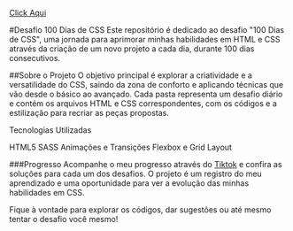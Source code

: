 <a target="_blank" href="https://alyssondemari.github.io/CSS-100/">Click Aqui</a>

#Desafio 100 Dias de CSS
Este repositório é dedicado ao desafio "100 Dias de CSS", uma jornada para aprimorar minhas habilidades em HTML e CSS através da criação de um novo projeto a cada dia, durante 100 dias consecutivos.

##Sobre o Projeto
O objetivo principal é explorar a criatividade e a versatilidade do CSS, saindo da zona de conforto e aplicando técnicas que vão desde o básico ao avançado. Cada pasta representa um desafio diário e contém os arquivos HTML e CSS correspondentes, com os códigos e a estilização para recriar as peças propostas.

Tecnologias Utilizadas

HTML5
SASS
Animações e Transições
Flexbox e Grid Layout

###Progresso
Acompanhe o meu progresso através do <a target="_blank" href="https://www.tiktok.com/@beginner__dev?lang=pt-BR">Tiktok</a> e confira as soluções para cada um dos desafios. O projeto é um registro do meu aprendizado e uma oportunidade para ver a evolução das minhas habilidades em CSS.

Fique à vontade para explorar os códigos, dar sugestões ou até mesmo tentar o desafio você mesmo!
